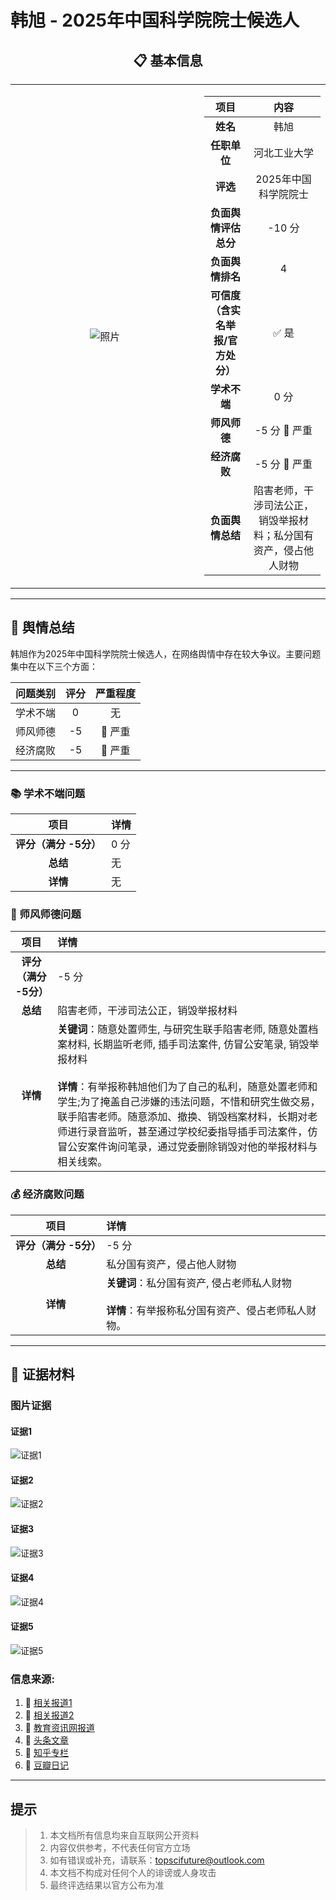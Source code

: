 # 韩旭 - 2025年中国科学院院士候选人

<div align="center">

## 📋 基本信息

<table>
<tr>
<td width="60%" align="center">

![照片](../images/4_kexue_hanxu/4_ip.jpg)

</td>
<td width="40%">

|         **项目**          |              **内容**              |
|:-----------------------:|:--------------------------------:|
|         **姓名**          |                韩旭                |
|        **任职单位**         |              河北工业大学              |
|         **评选**          |           2025年中国科学院院士           |
|      **负面舆情评估总分**       |              -10 分               |
|       **负面舆情排名**        |                4                 |
| **可信度<br>（含实名举报/官方处分）** |               ✅ 是                |
|        **学术不端**         |               0 分                |
|        **师风师德**         |            -5 分 🔴 严重            |
|        **经济腐败**         |            -5 分 🔴 严重            |
|       **负面舆情总结**        | 陷害老师，干涉司法公正，销毁举报材料；私分国有资产，侵占他人财物 |

</td>
</tr>
</table>
</div>

---

## 🔭 舆情总结

韩旭作为2025年中国科学院院士候选人，在网络舆情中存在较大争议。主要问题集中在以下三个方面：

| 问题类别 | 评分 | 严重程度  |
|:---:|:---:|:-----:|
| 学术不端 | 0 |   无   |
| 师风师德 | -5 | 🔴 严重 |
| 经济腐败 | -5 | 🔴 严重 |

---

### 📚 学术不端问题

|       项目       | 详情                                       |
|:--------------:|:-----------------------------------------|
| **评分（满分 -5分）** | 0 分                                      |
|     **总结**     | 无                                        |
|     **详情**     | 无                                        |



### 👥 师风师德问题


|       项目       | 详情                                       |
|:--------------:|:-----------------------------------------|
| **评分（满分 -5分）** | -5 分                                     |
|     **总结**     | 陷害老师，干涉司法公正，销毁举报材料                     |
|     **详情**     | **关键词**：随意处置师生, 与研究生联手陷害老师, 随意处置档案材料, 长期监听老师, 插手司法案件, 仿冒公安笔录, 销毁举报材料<br><br>**详情**：有举报称韩旭他们为了自己的私利，随意处置老师和学生;为了掩盖自己涉嫌的违法问题，不惜和研究生做交易，联手陷害老师。随意添加、撤换、销毁档案材料，长期对老师进行录音监听，甚至通过学校纪委指导插手司法案件，仿冒公安案件询问笔录，通过党委删除销毁对他的举报材料与相关线索。 |



### 💰 经济腐败问题

|       项目       | 详情                                       |
|:--------------:|:-----------------------------------------|
| **评分（满分 -5分）** | -5 分                                     |
|     **总结**     | 私分国有资产，侵占他人财物                           |
|     **详情**     | **关键词**：私分国有资产, 侵占老师私人财物<br><br>**详情**：有举报称私分国有资产、侵占老师私人财物。 |


---

## 📎 证据材料

### 图片证据

#### 证据1 
![证据1](../images/4_kexue_hanxu/4_p1.png)

#### 证据2
![证据2](../images/4_kexue_hanxu/4_p2.png)

#### 证据3 
![证据3](../images/4_kexue_hanxu/4_p3.png)

#### 证据4 
![证据4](../images/4_kexue_hanxu/4_p4.png)

#### 证据5 
![证据5](../images/4_kexue_hanxu/4_p5.png)


### 信息来源:

1. 🔗 [相关报道1](https://zhuanlan.zhihu.com/p/676501706)
2. 🔗 [相关报道2](https://zhuanlan.zhihu.com/p/676489341)
3. 🔗 [教育资讯网报道](https://www.jiaoyuzixun.net/hebei/202309/52648.html)
4. 🔗 [头条文章](https://www.toutiao.com/article/7381426925899760154/?utm_source=chatgpt.com&wid=1756309900259)
5. 🔗 [知乎专栏](https://zhuanlan.zhihu.com/p/3964749599)
6. 🔗 [豆瓣日记](https://www.douban.com/note/850890503/?_i=6310166tDwMgGz)
 
---

## 提示

> 
> 1. 本文档所有信息均来自互联网公开资料
> 2. 内容仅供参考，不代表任何官方立场
> 3. 如有错误或补充，请联系：topscifuture@outlook.com
> 4. 本文档不构成对任何个人的诽谤或人身攻击
> 5. 最终评选结果以官方公布为准